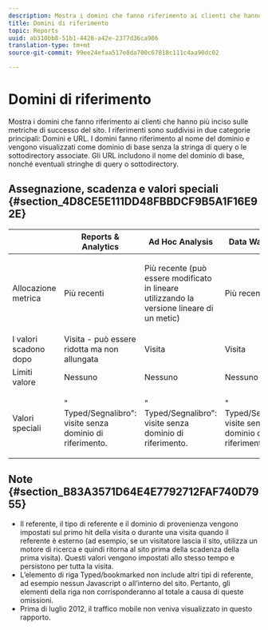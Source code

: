 ```yaml
---
description: Mostra i domini che fanno riferimento ai clienti che hanno più inciso sulle metriche di successo del sito. I referenti appartengono a due categorie principali Domini e URL. I domini fanno riferimento al nome del dominio e vengono visualizzati come dominio di base senza la stringa di query o le sottodirectory associate. Gli URL includono il nome del dominio di base, nonché eventuali stringhe di query o sottodirectory.
title: Domini di riferimento
topic: Reports
uuid: ab310bb8-51b1-4428-a42e-2377d36ca986
translation-type: tm+mt
source-git-commit: 99ee24efaa517e8da700c67818c111c4aa90dc02

---
```



# Domini di riferimento

Mostra i domini che fanno riferimento ai clienti che hanno più inciso sulle metriche di successo del sito. I riferimenti sono suddivisi in due categorie principali: Domini e URL. I domini fanno riferimento al nome del dominio e vengono visualizzati come dominio di base senza la stringa di query o le sottodirectory associate. Gli URL includono il nome del dominio di base, nonché eventuali stringhe di query o sottodirectory.

## Assegnazione, scadenza e valori speciali {#section_4D8CE5E111DD48FBBDCF9B5A1F16E92E}

<table id="table_EC7423532C7E44DE97B7FC0321585A2B"> 
 <thead> 
  <tr> 
   <th colname="col1" class="entry"> </th> 
   <th colname="col2" class="entry"> Reports &amp; Analytics </th> 
   <th colname="col3" class="entry"> Ad Hoc Analysis </th> 
   <th colname="col4" class="entry"> Data Warehouse </th> 
  </tr>
 </thead>
 <tbody> 
  <tr> 
   <td colname="col1"> Allocazione metrica </td> 
   <td colname="col2"> <p>Più recenti </p> </td> 
   <td colname="col3"> <p>Più recente (può essere modificato in lineare utilizzando la versione lineare di un metic) </p> </td> 
   <td colname="col4"> <p>Più recenti </p> </td> 
  </tr> 
  <tr> 
   <td colname="col1"> I valori scadono dopo </td> 
   <td colname="col2"> Visita - può essere ridotta ma non allungata </td> 
   <td colname="col3"> Visita </td> 
   <td colname="col4"> Visita </td> 
  </tr> 
  <tr> 
   <td colname="col1"> Limiti valore </td> 
   <td colname="col2"> Nessuno </td> 
   <td colname="col3"> Nessuno </td> 
   <td colname="col4"> Nessuno </td> 
  </tr> 
  <tr> 
   <td colname="col1"> Valori speciali </td> 
   <td colname="col2"> <p>" Typed/Segnalibro": visite senza dominio di riferimento. </p> </td> 
   <td colname="col3"> <p>" Typed/Segnalibro": visite senza dominio di riferimento. </p> </td> 
   <td colname="col4"> <p>" Typed/Segnalibro": visite senza dominio di riferimento. </p> </td> 
  </tr> 
 </tbody> 
</table>

## Note {#section_B83A3571D64E4E7792712FAF740D7955}

* Il referente, il tipo di referente e il dominio di provenienza vengono impostati sul primo hit della visita o durante una visita quando il referente è esterno (ad esempio, se un visitatore lascia il sito, utilizza un motore di ricerca e quindi ritorna al sito prima della scadenza della prima visita). Questi valori vengono impostati allo stesso tempo e persistono per tutta la visita.
* L’elemento di riga Typed/bookmarked non include altri tipi di referente, ad esempio nessun Javascript o all’interno del sito. Pertanto, gli elementi della riga non corrisponderanno al totale a causa di queste omissioni.
* Prima di luglio 2012, il traffico mobile non veniva visualizzato in questo rapporto.

